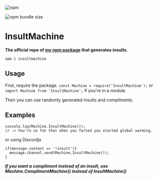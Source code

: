 ![npm](https://img.shields.io/npm/v/insultmachine?style=plastic)

![npm bundle size](https://img.shields.io/bundlephobia/min/insultmachine?style=plastic)

# InsultMachine
**The official repo of __[my npm package](https://www.npmjs.com/package/insultmachine)__ that generates insults.**

`npm i insultmachine`
## Usage
First, require the package. `const Machine = require('InsultMachine');` or `import Machine from 'InsultMachine';` if you're in a module.

Then you can use randomly generated insults and compliments.
## Examples

```
console.log(Machine.InsultMachine());
// -> You're so fat that when you farted you started global warming.
```
or using Discordjs
```
if(message.content == '!insult'){
  message.channel.send(Machine.InsultMachine());
}
```
**_If you want a compliment instead of an insult, use Machine.ComplimentMachine() instead of InsultMachine()_**
